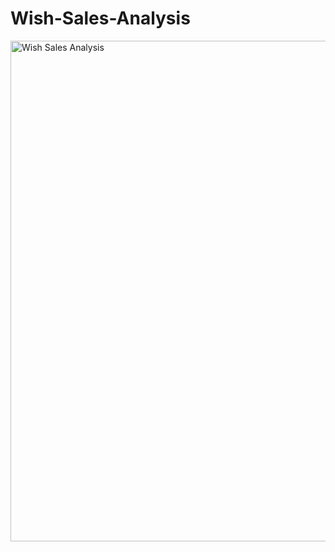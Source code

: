 # Wish-Sales-Analysis

<img width="801" alt="Wish Sales Analysis" src="https://user-images.githubusercontent.com/71575857/222608925-00cf690b-f92f-4a6b-b49e-eb2e05e1486a.PNG">
